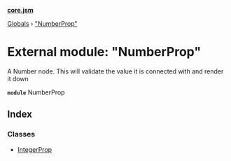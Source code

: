 **[core.jsm](../README.md)**

[Globals](../globals.md) › [&quot;NumberProp&quot;](_numberprop_.md)

# External module: "NumberProp"

A Number node. This will validate the value it is connected with and render it down

**`module`** NumberProp

## Index

### Classes

* [IntegerProp](../classes/_numberprop_.integerprop.md)